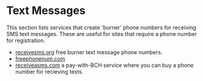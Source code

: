 # Text Messages

This section lists services that create 'burner' phone numbers for receiving SMS text messages. These are useful for sites that require a phone number for registration.

- [receivesms.org](https://receivesms.org) free burner text message phone numbers.
- [freephonenum.com](https://freephonenum.com)
- [receiveasms.com](https://receiveasms.com) a pay-with-BCH service where you can buy a phone number for recieving texts.
